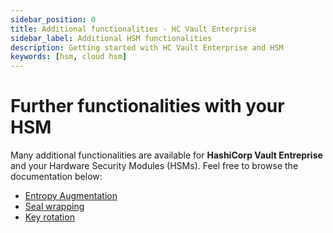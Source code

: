 ```yaml
---
sidebar_position: 0
title: Additional functionalities - HC Vault Enterprise 
sidebar_label: Additional HSM functionalities
description: Getting started with HC Vault Enterprise and HSM
keywords: [hsm, cloud hsm]
---
```


#	Further functionalities with your HSM

Many additional functionalities are available for **HashiCorp Vault Entreprise** and your Hardware Security Modules (HSMs). Feel free to browse the documentation below:

- [Entropy Augmentation](https://learn.hashicorp.com/tutorials/vault/hsm-entropy?in=vault/enterprise)
- [Seal wrapping](https://learn.hashicorp.com/tutorials/vault/seal-wrap?in=vault/enterprise)
- [Key rotation](https://learn.hashicorp.com/tutorials/vault/rekeying-and-rotating)


